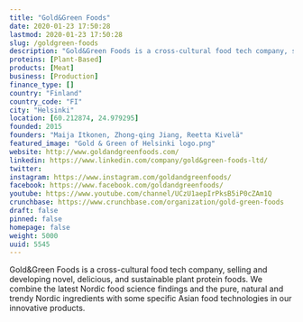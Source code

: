 ```yaml
---
title: "Gold&Green Foods"
date: 2020-01-23 17:50:28
lastmod: 2020-01-23 17:50:28
slug: /goldgreen-foods
description: "Gold&Green Foods is a cross-cultural food tech company, selling and developing novel, delicious, and sustainable plant protein foods. We combine the latest Nordic food science findings and the pure, natural and trendy Nordic ingredients with some specific Asian food technologies in our innovative products."
proteins: [Plant-Based]
products: [Meat]
business: [Production]
finance_type: []
country: "Finland"
country_code: "FI"
city: "Helsinki"
location: [60.212874, 24.979295]
founded: 2015
founders: "Maija Itkonen, Zhong-qing Jiang, Reetta Kivelä"
featured_image: "Gold & Green of Helsinki logo.png"
website: http://www.goldandgreenfoods.com/
linkedin: https://www.linkedin.com/company/gold&green-foods-ltd/
twitter: 
instagram: https://www.instagram.com/goldandgreenfoods/
facebook: https://www.facebook.com/goldandgreenfoods/
youtube: https://www.youtube.com/channel/UCzU1aepIrPksB5iP0cZAm1Q
crunchbase: https://www.crunchbase.com/organization/gold-green-foods
draft: false
pinned: false
homepage: false
weight: 5000
uuid: 5545
---
```

Gold&Green Foods is a cross-cultural food tech company, selling and developing novel, delicious, and sustainable plant protein foods. We combine the latest Nordic food science findings and the pure, natural and trendy Nordic ingredients with some specific Asian food technologies in our innovative products.
